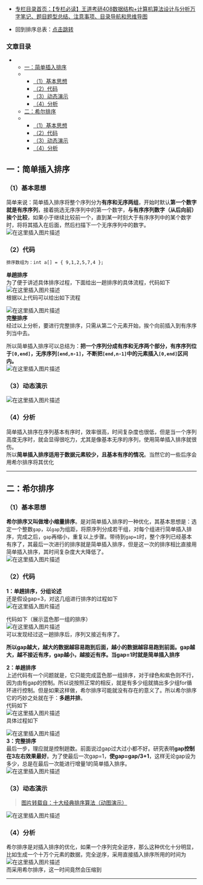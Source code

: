  

- [专栏目录首页：【专栏必读】王道考研408数据结构+计算机算法设计与分析万字笔记、题目题型总结、注意事项、目录导航和思维导图](https://zhangxing-tech.blog.csdn.net/article/details/121501138?spm=1001.2014.3001.5502)

- 回到排序总表：[点击跳转](https://zhangxing-tech.blog.csdn.net/article/details/113772137)

### 文章目录

- - [一：简单插入排序](#_9)
  - - [（1）基本思想](#1_10)
    - [（2）代码](#2_13)
    - [（3）动态演示](#3_29)
    - [（4）分析](#4_31)
  - [二：希尔排序](#_42)
  - - [（1）基本思想](#1_43)
    - [（2）代码](#2_46)
    - [（3）动态演示](#3_69)
    - [（4）分析](#4_74)

## 一：简单插入排序

### （1）基本思想

简单来说：简单插入排序将整个序列分为**有序和无序两组**，开始时默认**第一个数字就是有序序列**，接着挑选无序序列中的第一个数字，**与有序序列数字（从后向前）挨个比较**，如果小于继续比较前一个，直到某一时刻大于有序序列中的某个数字时，将将其插入在后面，然后扫描下一个无序序列中的数字。  
![在这里插入图片描述](https://ziquyun.com/main/csdn/img?url=https%3A%2F%2Fimg-blog.csdnimg.cn%2F2021020916574829.jpg%3Fx-oss-process%3Dimage%2Fwatermark%2Ctype_ZmFuZ3poZW5naGVpdGk%2Cshadow_10%2Ctext_aHR0cHM6Ly9ibG9nLmNzZG4ubmV0L3FxXzM5MTgzMDM0%2Csize_16%2Ccolor_FFFFFF%2Ct_70&rfUrl=https%3A%2F%2Fzhangxing-tech.blog.csdn.net%2Farticle%2Fdetails%2F121666499)

### （2）代码

```xml
排序数组为：int a[] = { 9,1,2,5,7,4 };
```

**单趟排序**  
为了便于讲述具体排序过程，下面给出一趟排序的具体流程，代码如下  
![在这里插入图片描述](https://ziquyun.com/main/csdn/img?url=https%3A%2F%2Fimg-blog.csdnimg.cn%2F20210209203140905.png%3Fx-oss-process%3Dimage%2Fwatermark%2Ctype_ZmFuZ3poZW5naGVpdGk%2Cshadow_10%2Ctext_aHR0cHM6Ly9ibG9nLmNzZG4ubmV0L3FxXzM5MTgzMDM0%2Csize_16%2Ccolor_FFFFFF%2Ct_70&rfUrl=https%3A%2F%2Fzhangxing-tech.blog.csdn.net%2Farticle%2Fdetails%2F121666499)  
根据以上代码可以给出如下流程

![在这里插入图片描述](https://ziquyun.com/main/csdn/img?url=https%3A%2F%2Fimg-blog.csdnimg.cn%2F20210209202920145.png%3Fx-oss-process%3Dimage%2Fwatermark%2Ctype_ZmFuZ3poZW5naGVpdGk%2Cshadow_10%2Ctext_aHR0cHM6Ly9ibG9nLmNzZG4ubmV0L3FxXzM5MTgzMDM0%2Csize_16%2Ccolor_FFFFFF%2Ct_70&rfUrl=https%3A%2F%2Fzhangxing-tech.blog.csdn.net%2Farticle%2Fdetails%2F121666499)  
**完整排序**  
经过以上分析，要进行完整排序，只需从第二个元素开始，挨个向前插入到有序序列当中去。

所以简单插入排序可以总结为：**把一个序列分成有序和无序两个部分，有序序列位于`[0,end]`，无序序列`[end,n-1]`，不断把`[end,n-1]`中的元素插入`[0,end]`区间内。**  
![在这里插入图片描述](https://ziquyun.com/main/csdn/img?url=https%3A%2F%2Fimg-blog.csdnimg.cn%2F202102092037168.png%3Fx-oss-process%3Dimage%2Fwatermark%2Ctype_ZmFuZ3poZW5naGVpdGk%2Cshadow_10%2Ctext_aHR0cHM6Ly9ibG9nLmNzZG4ubmV0L3FxXzM5MTgzMDM0%2Csize_16%2Ccolor_FFFFFF%2Ct_70&rfUrl=https%3A%2F%2Fzhangxing-tech.blog.csdn.net%2Farticle%2Fdetails%2F121666499)

### （3）动态演示

![在这里插入图片描述](https://ziquyun.com/main/csdn/img?url=https%3A%2F%2Fimg-blog.csdnimg.cn%2F20210209205104319.gif&rfUrl=https%3A%2F%2Fzhangxing-tech.blog.csdn.net%2Farticle%2Fdetails%2F121666499)

### （4）分析

简单插入排序在序列基本有序时，效率很高，时间复杂度也很低，但是当一个序列高度无序时，就会显得很吃力，尤其是像基本无序的序列，使用简单插入排序就很伤。  
所以**简单插入排序适用于数据元素较少，且基本有序的情况**。当然它的一些后序会用希尔排序将其优化

---

## 二：希尔排序

### （1）基本思想

**希尔排序又叫做增小缩量排序**。是对简单插入排序的一种优化，其基本思想是：选定一个整数`gap`，以`gap`为组距，将原序列分成若干组，对每个组进行简单插入排序，完成之后，`gap`再缩小，重复以上步骤。带待到`gap=1`时，整个序列已经基本有序了，其最后一次进行的排序就是简单插入排序，但是这一次的排序相比直接用简单插入排序，其时间复杂度大大降低了。  
![在这里插入图片描述](https://ziquyun.com/main/csdn/img?url=https%3A%2F%2Fimg-blog.csdnimg.cn%2F20210209214902882.png%3Fx-oss-process%3Dimage%2Fwatermark%2Ctype_ZmFuZ3poZW5naGVpdGk%2Cshadow_10%2Ctext_aHR0cHM6Ly9ibG9nLmNzZG4ubmV0L3FxXzM5MTgzMDM0%2Csize_16%2Ccolor_FFFFFF%2Ct_70&rfUrl=https%3A%2F%2Fzhangxing-tech.blog.csdn.net%2Farticle%2Fdetails%2F121666499)

### （2）代码

**1：单趟排序，分组论述**  
还是假设gap=3，对这几组进行排序的过程如下  
![在这里插入图片描述](https://ziquyun.com/main/csdn/img?url=https%3A%2F%2Fimg-blog.csdnimg.cn%2F20210209230512987.png%3Fx-oss-process%3Dimage%2Fwatermark%2Ctype_ZmFuZ3poZW5naGVpdGk%2Cshadow_10%2Ctext_aHR0cHM6Ly9ibG9nLmNzZG4ubmV0L3FxXzM5MTgzMDM0%2Csize_16%2Ccolor_FFFFFF%2Ct_70&rfUrl=https%3A%2F%2Fzhangxing-tech.blog.csdn.net%2Farticle%2Fdetails%2F121666499)

代码如下（展示蓝色那一组的排序）  
![在这里插入图片描述](https://ziquyun.com/main/csdn/img?url=https%3A%2F%2Fimg-blog.csdnimg.cn%2F20210209222150697.png%3Fx-oss-process%3Dimage%2Fwatermark%2Ctype_ZmFuZ3poZW5naGVpdGk%2Cshadow_10%2Ctext_aHR0cHM6Ly9ibG9nLmNzZG4ubmV0L3FxXzM5MTgzMDM0%2Csize_16%2Ccolor_FFFFFF%2Ct_70&rfUrl=https%3A%2F%2Fzhangxing-tech.blog.csdn.net%2Farticle%2Fdetails%2F121666499)  
可以发现经过这一趟排序后，序列又接近有序了。

**所以gap越大，越大的数据越容易跑到后面，越小的数据越容易跑到前面。gap越大，越不接近有序，gap越小，越接近有序。当gap=1时就是简单插入排序**

**2：单趟排序**  
上述代码有一个问题就是，它只能完成蓝色那一组排序，对于绿色和紫色则不行，因为由有gap的控制。所以说按照正常的相反，就是有多少组就搞出多少组for循环进行控制。但是如果这样做，希尔排序可能就没有存在的意义了。所以希尔排序它的巧妙之处就在于：**多趟并排**。  
代码如下  
![在这里插入图片描述](https://ziquyun.com/main/csdn/img?url=https%3A%2F%2Fimg-blog.csdnimg.cn%2F20210209232818481.png%3Fx-oss-process%3Dimage%2Fwatermark%2Ctype_ZmFuZ3poZW5naGVpdGk%2Cshadow_10%2Ctext_aHR0cHM6Ly9ibG9nLmNzZG4ubmV0L3FxXzM5MTgzMDM0%2Csize_16%2Ccolor_FFFFFF%2Ct_70&rfUrl=https%3A%2F%2Fzhangxing-tech.blog.csdn.net%2Farticle%2Fdetails%2F121666499)  
具体过程如下

![在这里插入图片描述](https://ziquyun.com/main/csdn/img?url=https%3A%2F%2Fimg-blog.csdnimg.cn%2F20210209232451327.png%3Fx-oss-process%3Dimage%2Fwatermark%2Ctype_ZmFuZ3poZW5naGVpdGk%2Cshadow_10%2Ctext_aHR0cHM6Ly9ibG9nLmNzZG4ubmV0L3FxXzM5MTgzMDM0%2Csize_16%2Ccolor_FFFFFF%2Ct_70&rfUrl=https%3A%2F%2Fzhangxing-tech.blog.csdn.net%2Farticle%2Fdetails%2F121666499)  
**3：完整排序**  
最后一步，理应就是控制趟数。前面说过gap过大过小都不好。研究表明**gap控制在3左右效果最好**。为了使最后一次gap=1，**使gap=gap/3+1**，这样无论gap设为多少，总是在最后一次能进行增量1的简单插入排序。  
![在这里插入图片描述](https://ziquyun.com/main/csdn/img?url=https%3A%2F%2Fimg-blog.csdnimg.cn%2F20210209233810530.png%3Fx-oss-process%3Dimage%2Fwatermark%2Ctype_ZmFuZ3poZW5naGVpdGk%2Cshadow_10%2Ctext_aHR0cHM6Ly9ibG9nLmNzZG4ubmV0L3FxXzM5MTgzMDM0%2Csize_16%2Ccolor_FFFFFF%2Ct_70&rfUrl=https%3A%2F%2Fzhangxing-tech.blog.csdn.net%2Farticle%2Fdetails%2F121666499)

### （3）动态演示

> [图片转载自：十大经典排序算法（动图演示）](https://www.cnblogs.com/onepixel/articles/7674659.html)

![在这里插入图片描述](https://ziquyun.com/main/csdn/img?url=https%3A%2F%2Fimg-blog.csdnimg.cn%2F20210209234046457.gif&rfUrl=https%3A%2F%2Fzhangxing-tech.blog.csdn.net%2Farticle%2Fdetails%2F121666499)

### （4）分析

希尔排序是对插入排序的优化，如果一个序列完全逆序，那么这种优化十分明显，比如生成一个十万个元素的数据，完全逆序，采用直接插入排序所用的时间为  
![在这里插入图片描述](https://ziquyun.com/main/csdn/img?url=https%3A%2F%2Fimg-blog.csdnimg.cn%2F20210210000142389.png%3Fx-oss-process%3Dimage%2Fwatermark%2Ctype_ZmFuZ3poZW5naGVpdGk%2Cshadow_10%2Ctext_aHR0cHM6Ly9ibG9nLmNzZG4ubmV0L3FxXzM5MTgzMDM0%2Csize_16%2Ccolor_FFFFFF%2Ct_70&rfUrl=https%3A%2F%2Fzhangxing-tech.blog.csdn.net%2Farticle%2Fdetails%2F121666499)  
而采用希尔排序，这一时间竟然会压缩到

---